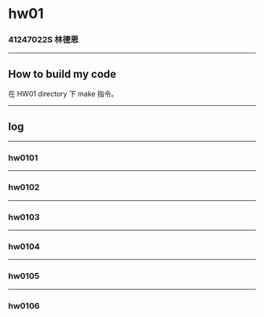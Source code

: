 hw01
===

### 41247022S 林德恩

---

## How to build my code
在 HW01 directory 下 make 指令。

---

## log

---

### hw0101

----

### hw0102

----

### hw0103

----

### hw0104

----

### hw0105

----

### hw0106